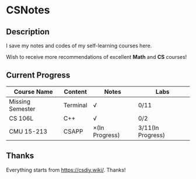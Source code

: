 # CSNotes

## Description

I save my notes and codes of my self-learning courses here. 

Wish to receive more recommendations of excellent **Math** and **CS** courses!

## Current Progress

| **Course Name** | **Content** | **Notes**      | **Labs**          |
|-----------------|-------------|----------------|-------------------|
| Missing Semester| Terminal    | √              | 0/11              |
| CS 106L         | C++         | √              | 0/2               |
| CMU 15-213      | CSAPP       | ×(In Progress) | 3/11(In Progress) |

## Thanks

Everything starts from https://csdiy.wiki/. Thanks!